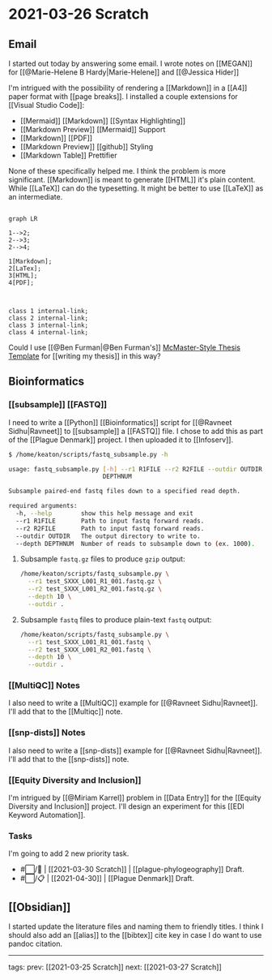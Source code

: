 # 2021-03-26 Scratch

## Email

I started out today by answering some email. I wrote notes on [[MEGAN]] for [[@Marie-Helene B Hardy|Marie-Helene]] and [[@Jessica Hider]]

I'm intrigued with the possibility of rendering a [[Markdown]] in a [[A4]] paper format with [[page breaks]]. I installed a couple extensions for [[Visual Studio Code]]:
- [[Mermaid]] [[Markdown]] [[Syntax Highlighting]]
- [[Markdown Preview]] [[Mermaid]] Support
- [[Markdown]] [[PDF]]
- [[Markdown Preview]] [[github]] Styling
- [[Markdown Table]] Prettifier

None of these specifically helped me. I think the problem is more significant. [[Markdown]] is meant to generate [[HTML]] it's plain content. While [[LaTeX]] can do the typesetting. It might be better to use [[LaTeX]] as an intermediate.

```mermaid

graph LR

1-->2;
2-->3;
2-->4;

1[Markdown];
2[LaTex];
3[HTML];
4[PDF];



class 1 internal-link;
class 2 internal-link;
class 3 internal-link;
class 4 internal-link;
```

Could I use [[@Ben Furman|@Ben Furman's]] [McMaster-Style Thesis Template](https://github.com/benjaminfurman/McMaster_Thesis_Template) for [[writing my thesis]] in this way?

## Bioinformatics

### [[subsample]] [[FASTQ]]

I need to write a [[Python]] [[Bioinformatics]] script for [[@Ravneet Sidhu|Ravneet]] to [[subsample]] a 
[[FASTQ]] file. I chose to add this as part of the [[Plague Denmark]] project. I then uploaded it to [[Infoserv]].

```bash
$ /home/keaton/scripts/fastq_subsample.py -h

usage: fastq_subsample.py [-h] --r1 R1FILE --r2 R2FILE --outdir OUTDIR --depth
                          DEPTHNUM

Subsample paired-end fastq files down to a specified read depth.

required arguments:
  -h, --help        show this help message and exit
  --r1 R1FILE       Path to input fastq forward reads.
  --r2 R2FILE       Path to input fastq forward reads.
  --outdir OUTDIR   The output directory to write to.
  --depth DEPTHNUM  Number of reads to subsample down to (ex. 1000).

```

1. Subsample ```fastq.gz``` files to produce ```gzip``` output:

	```bash
	/home/keaton/scripts/fastq_subsample.py \
	  --r1 test_SXXX_L001_R1_001.fastq.gz \
	  --r2 test_SXXX_L001_R2_001.fastq.gz \
	  --depth 10 \
	  --outdir .
	```

1. Subsample ```fastq``` files to produce plain-text ```fastq``` output:

	```bash
	/home/keaton/scripts/fastq_subsample.py \
	  --r1 test_SXXX_L001_R1_001.fastq \
	  --r2 test_SXXX_L001_R2_001.fastq \
	  --depth 10 \
	  --outdir .
	```
	
	
### [[MultiQC]] Notes

I also need to write a [[MultiQC]] example for [[@Ravneet Sidhu|Ravneet]]. I'll add that to the [[Multiqc]] note.

### [[snp-dists]] Notes

I also need to write a [[snp-dists]] example for [[@Ravneet Sidhu|Ravneet]]. I'll add that to the [[snp-dists]] note.

### [[Equity Diversity and Inclusion]]

I'm intrigued by [[@Miriam Karrel]] problem in [[Data Entry]] for the [[Equity Diversity and Inclusion]] project. I'll design an experiment for this [[EDI Keyword Automation]].


### Tasks

I'm going to add 2 new priority task.

- #⬜/🧨 | [[2021-03-30 Scratch]] | [[plague-phylogeography]] Draft.
- #⬜/📋 | [[2021-04-30]] | [[Plague Denmark]] Draft.

## [[Obsidian]]

I started update the literature files and naming them to friendly titles. I think I should also add an [[alias]] to the [[bibtex]] cite key in case I do want to use pandoc citation.

---

tags:
prev: [[2021-03-25 Scratch]]
next: [[2021-03-27 Scratch]]